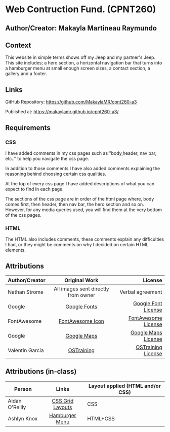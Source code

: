 # Web Contruction Fund. (CPNT260)
## Author/Creator: Makayla Martineau Raymundo
## Context
This website in simple terms shows off my Jeep and my partner's Jeep. This site includes; a hero section, a horizontal navigation bar that turns into a hamburger menu at small enough screen sizes, a contact section, a gallery and a footer.

## Links
GitHub Repository: https://github.com/MakaylaMR/cpnt260-a3

Published at: https://makaylamr.github.io/cpnt260-a3/
## Requirements
### CSS
I have added comments in my css pages such as "body,header, nav bar, etc.." to help you navigate the css page.

In addition to those comments I have also added comments explaining the reasoning behind choosing certain css qualities. 

At the top of every css page I have added descriptions of what you can expect to find in each page.

The sections of the css page are in order of the html page where, body comes first, then header, then nav bar, the hero section and so on. However, for any media queries used, you will find them at the very bottom of the css pages.

### HTML
The HTML also includes comments, these comments explain any difficulties I had, or they might be comments on why I decided on certain HTML elements.


## Attributions
| Author/Creator| Original Work          | License  |
| ------------- |:-------------:|---------:|
|Nathan Strome | All images sent directly from owner |Verbal agreement|
|Google | [Google Fonts](https://fonts.google.com/?preview.text_type=custom) |[Google Font License](https://fonts.google.com/attribution)|
|FontAwesome | [FontAwesome Icon](https://fontawesome.com/icons/bars?style=solid) |[FontAwesome License](https://fontawesome.com/license#license)|
|Google | [Google Maps](https://www.google.com/maps/place/Waiparous+Village,+AB/@51.2836874,-114.8722322,13.25z/data=!4m5!3m4!1s0x537131d998fc427d:0x5e81da48460c5207!8m2!3d51.283263!4d-114.8389065) |[Google Maps License](https://about.google/brand-resource-center/products-and-services/geo-guidelines/#google-maps)|
|Valentin Garcia | [OSTraining](https://www.ostraining.com/blog/coding/responsive-google-maps/) |[OSTraining License](https://creativecommons.org/licenses/by-nc/3.0/)|

## Attributions (in-class)
|Person| Links | Layout applied (HTML and/or CSS)|
| ------------- |:-------------:|-------------|
|Aidan O'Reilly | [CSS Grid Layouts](https://codepen.io/Aidano/pen/yLVBZBX)| CSS
|Ashlyn Knox| [Hamburger Menu](https://github.com/ashlyn-knox/documentation/blob/main/02-02-css-checkbox-menu.adoc)| HTML+CSS